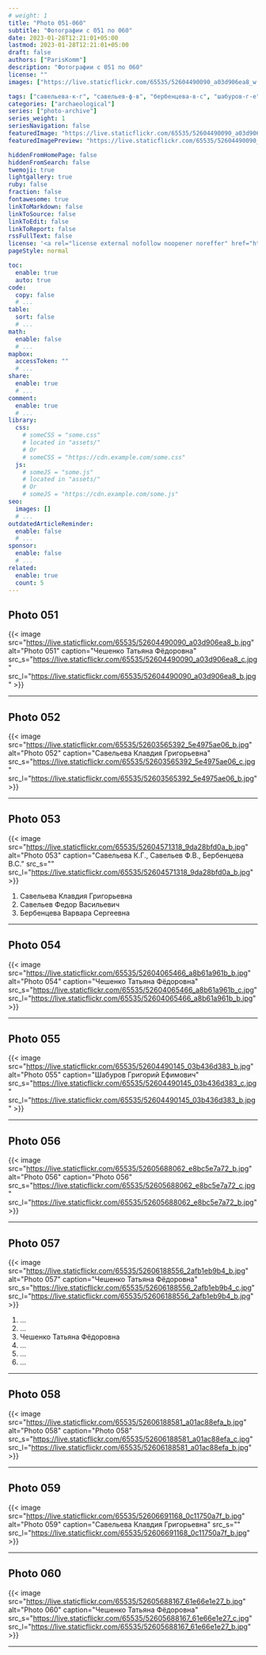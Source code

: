 ```yaml
---
# weight: 1
title: "Photo 051-060"
subtitle: "Фотографии с 051 по 060"
date: 2023-01-28T12:21:01+05:00
lastmod: 2023-01-28T12:21:01+05:00
draft: false
authors: ["ParisKomm"]
description: "Фотографии с 051 по 060"
license: ""
images: ["https://live.staticflickr.com/65535/52604490090_a03d906ea8_w.jpg"] # изображения страниц для Open Graph и Twitter Cards.

tags: ["савельева-к-г", "савельев-ф-в", "бербенцева-в-с", "шабуров-г-е", "чешенко-т-ф"]
categories: ["archaeological"]
series: ["photo-archive"]
series_weight: 1
seriesNavigation: false
featuredImage: "https://live.staticflickr.com/65535/52604490090_a03d906ea8_b.jpg" # главное изображение для содержимого.
featuredImagePreview: "https://live.staticflickr.com/65535/52604490090_a03d906ea8_b.jpg" # изображение для главной страницы.

hiddenFromHomePage: false
hiddenFromSearch: false
twemoji: true
lightgallery: true
ruby: false
fraction: false
fontawesome: true
linkToMarkdown: false
linkToSource: false
linkToEdit: false
linkToReport: false
rssFullText: false
license: '<a rel="license external nofollow noopener noreffer" href="https://creativecommons.org/licenses/by-nc-nd/4.0/" target="_blank">CC BY-NC-ND 4.0</a>'
pageStyle: normal

toc:
  enable: true
  auto: true
code:
  copy: false
  # ...
table:
  sort: false
  # ...
math:
  enable: false
  # ...
mapbox:
  accessToken: ""
  # ...
share:
  enable: true
  # ...
comment:
  enable: true
  # ...
library:
  css:
    # someCSS = "some.css"
    # located in "assets/"
    # Or
    # someCSS = "https://cdn.example.com/some.css"
  js:
    # someJS = "some.js"
    # located in "assets/"
    # Or
    # someJS = "https://cdn.example.com/some.js"
seo:
  images: []
  # ...
outdatedArticleReminder:
  enable: false
  # ...
sponsor:
  enable: false
  # ...
related:
  enable: true
  count: 5
---
```


<!--more-->

## Photo 051

{{< image src="https://live.staticflickr.com/65535/52604490090_a03d906ea8_b.jpg" alt="Photo 051" caption="Чешенко Татьяна Фёдоровна" src_s="https://live.staticflickr.com/65535/52604490090_a03d906ea8_c.jpg" src_l="https://live.staticflickr.com/65535/52604490090_a03d906ea8_b.jpg" >}}

***

## Photo 052

{{< image src="https://live.staticflickr.com/65535/52603565392_5e4975ae06_b.jpg" alt="Photo 052" caption="Савельева Клавдия Григорьевна" src_s="https://live.staticflickr.com/65535/52603565392_5e4975ae06_c.jpg" src_l="https://live.staticflickr.com/65535/52603565392_5e4975ae06_b.jpg" >}}

***

## Photo 053

{{< image src="https://live.staticflickr.com/65535/52604571318_9da28bfd0a_b.jpg" alt="Photo 053" caption="Савельева К.Г., Савельев Ф.В., Бербенцева В.С." src_s="" src_l="https://live.staticflickr.com/65535/52604571318_9da28bfd0a_b.jpg" >}}

1. Савельева Клавдия Григорьевна
2. Савельев Федор Васильевич
3. Бербенцева Варвара Сергеевна

***

## Photo 054

{{< image src="https://live.staticflickr.com/65535/52604065466_a8b61a961b_b.jpg" alt="Photo 054" caption="Чешенко Татьяна Фёдоровна" src_s="https://live.staticflickr.com/65535/52604065466_a8b61a961b_c.jpg" src_l="https://live.staticflickr.com/65535/52604065466_a8b61a961b_b.jpg" >}}

***

## Photo 055

{{< image src="https://live.staticflickr.com/65535/52604490145_03b436d383_b.jpg" alt="Photo 055" caption="Шабуров Григорий Ефимович" src_s="https://live.staticflickr.com/65535/52604490145_03b436d383_c.jpg" src_l="https://live.staticflickr.com/65535/52604490145_03b436d383_b.jpg" >}}

***

## Photo 056

{{< image src="https://live.staticflickr.com/65535/52605688062_e8bc5e7a72_b.jpg" alt="Photo 056" caption="Photo 056" src_s="https://live.staticflickr.com/65535/52605688062_e8bc5e7a72_c.jpg" src_l="https://live.staticflickr.com/65535/52605688062_e8bc5e7a72_b.jpg" >}}

***

## Photo 057

{{< image src="https://live.staticflickr.com/65535/52606188556_2afb1eb9b4_b.jpg" alt="Photo 057" caption="Чешенко Татьяна Фёдоровна" src_s="https://live.staticflickr.com/65535/52606188556_2afb1eb9b4_c.jpg" src_l="https://live.staticflickr.com/65535/52606188556_2afb1eb9b4_b.jpg" >}}

1. ...
2. ...
3. Чешенко Татьяна Фёдоровна
4. ...
5. ...
6. ...

***

## Photo 058

{{< image src="https://live.staticflickr.com/65535/52606188581_a01ac88efa_b.jpg" alt="Photo 058" caption="Photo 058" src_s="https://live.staticflickr.com/65535/52606188581_a01ac88efa_c.jpg" src_l="https://live.staticflickr.com/65535/52606188581_a01ac88efa_b.jpg" >}}

***

## Photo 059

{{< image src="https://live.staticflickr.com/65535/52606691168_0c11750a7f_b.jpg" alt="Photo 059" caption="Савельева Клавдия Григорьевна" src_s="" src_l="https://live.staticflickr.com/65535/52606691168_0c11750a7f_b.jpg" >}}

***

## Photo 060

{{< image src="https://live.staticflickr.com/65535/52605688167_61e66e1e27_b.jpg" alt="Photo 060" caption="Чешенко Татьяна Фёдоровна" src_s="https://live.staticflickr.com/65535/52605688167_61e66e1e27_c.jpg" src_l="https://live.staticflickr.com/65535/52605688167_61e66e1e27_b.jpg" >}}

***
